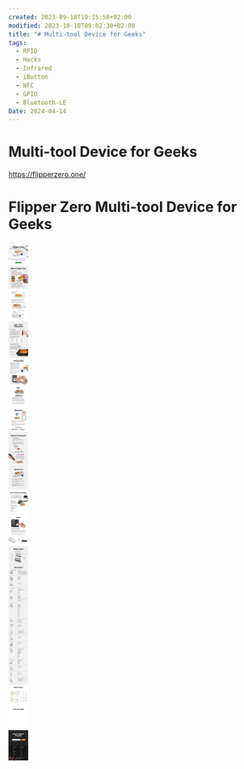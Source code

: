 ```yaml
---
created: 2023-09-18T19:15:58+02:00
modified: 2023-10-10T09:02:30+02:00
title: "# Multi-tool Device for Geeks"
tags:
  - RFID
  - Hacks
  - Infrared
  - iButton
  - NFC
  - GPIO
  - Bluetooth-LE
Date: 2024-04-14
---
```


# Multi-tool Device for Geeks

<https://flipperzero.one/>

# Flipper Zero Multi-tool Device for Geeks

![](../_asset/Pasted%20image%2020240414135825.jpg)
